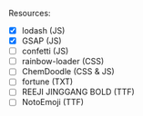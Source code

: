 Resources:
- [x] lodash (JS)
- [x] GSAP (JS)
- [ ] confetti (JS)
- [ ] rainbow-loader (CSS)
- [ ] ChemDoodle (CSS & JS)
- [ ] fortune (TXT)
- [ ] REEJI JINGGANG BOLD (TTF)
- [ ] NotoEmoji (TTF)

